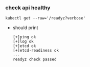 ### check api healthy
```
kubectl get --raw='/readyz?verbose'
```
- should print
  ```
  [+]ping ok
  [+]log ok
  [+]etcd ok
  [+]etcd-readiness ok
  ...
  readyz check passed
  ```
